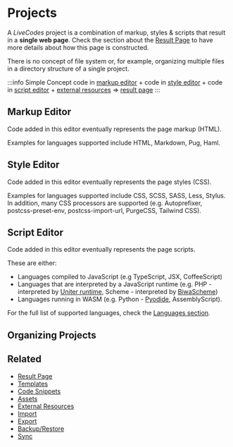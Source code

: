 # Projects

A _LiveCodes_ project is a combination of markup, styles & scripts that result in a **single web page**. Check the section about the [Result Page](./result.md) to have more details about how this page is constructed.

There is no concept of file system or, for example, organizing multiple files in a directory structure of a single project.

:::info Simple Concept
code in [markup editor](#markup-editor) + code in [style editor](#style-editor) + code in [script editor](#script-editor) + [external resources](./external-resources.md) => [result page](./result.md)
:::

## Markup Editor

Code added in this editor eventually represents the page markup (HTML).

Examples for languages supported include HTML, Markdown, Pug, Haml.

## Style Editor

Code added in this editor eventually represents the page styles (CSS).

Examples for languages supported include CSS, SCSS, SASS, Less, Stylus. In addition, many CSS processors are supported (e.g. Autoprefixer, postcss-preset-env, postcss-import-url, PurgeCSS, Tailwind CSS).

## Script Editor

Code added in this editor eventually represents the page scripts.

These are either:

- Languages compiled to JavaScript (e.g TypeScript, JSX, CoffeeScript)
- Languages that are interpreted by a JavaScript runtime (e.g. PHP - interpreted by [Uniter runtime](https://github.com/asmblah/uniter), Scheme - interpreted by [BiwaScheme](https://www.biwascheme.org))
- Languages running in WASM (e.g. Python - [Pyodide](https://pyodide.org/), AssemblyScript).

For the full list of supported languages, check the [Languages section](../languages/).

## Organizing Projects

## Related

- [Result Page](./result.md)
- [Templates](./templates.md)
- [Code Snippets](./snippets.md)
- [Assets](./assets.md)
- [External Resources](./external-resources.md)
- [Import](./import.md)
- [Export](./export.md)
- [Backup/Restore](./backup-restore.md)
- [Sync](./sync.md)
